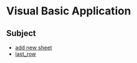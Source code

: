 # Visual Basic Application

## Subject
- [add new sheet](https://github.com/andrenevares/andrenevares/blob/master/vba/add-new-sheet.md)
- [last_row]()
